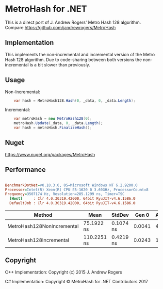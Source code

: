 # MetroHash for .NET
This is a direct port of J. Andrew Rogers' Metro Hash 128 algorithm.
Compare https://github.com/jandrewrogers/MetroHash

## Implementation
This implements the non-incremental and incremental version of the Metro Hash 128 algorithm.
Due to code-sharing between both versions the non-incremental is a bit slower than previously.

## Usage
Non-Incremental: 
```csharp
    var hash = MetroHash128.Hash(0, _data, 0, _data.Length);
```
Incremental: 
```csharp
    var metroHash = new MetroHash128(0);
    metroHash.Update(_data, 0, _data.Length);
    var hash = metroHash.FinalizeHash();
```

## Nuget
https://www.nuget.org/packages/MetroHash

## Performance
``` ini

BenchmarkDotNet=v0.10.3.0, OS=Microsoft Windows NT 6.2.9200.0
Processor=Intel(R) Xeon(R) CPU E5-1620 0 3.60GHz, ProcessorCount=8
Frequency=3507174 Hz, Resolution=285.1299 ns, Timer=TSC
  [Host]     : Clr 4.0.30319.42000, 64bit RyuJIT-v4.6.1586.0
  DefaultJob : Clr 4.0.30319.42000, 64bit RyuJIT-v4.6.1586.0


```
|                     Method |        Mean |    StdDev |  Gen 0 | Allocated |
|--------------------------- |------------ |---------- |------- |---------- |
| MetroHash128NonIncremental |  75.1922 ns | 0.1074 ns | 0.0041 |      40 B |
|    MetroHash128Incremental | 110.2251 ns | 0.4219 ns | 0.0243 |     160 B |


## Copyright
C++ Implementation: Copyright (c) 2015 J. Andrew Rogers

C# Implementation: Copyright © MetroHash for .NET Contributors 2017
